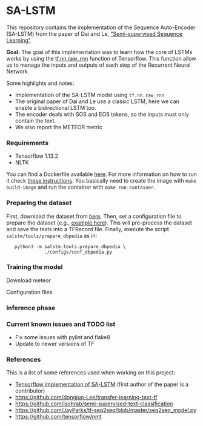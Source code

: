 # SA-LSTM

This repository contains the implementation of the Sequence Auto-Encoder (SA-LSTM) from the paper of Dai and Le,
    ["Semi-supervised Sequence Learning"](https://arxiv.org/abs/1511.01432)
    
**Goal:** The goal of this implementation was to learn how the core of LSTMs works 
by using the [tf.nn.raw_rnn](https://github.com/tensorflow/docs/blob/r1.13/site/en/api_docs/python/tf/nn/raw_rnn.md) 
function of Tensorflow.
This function allow us to manage the inputs and outputs of each step of the Recurrent Neural Network.

Some highlights and notes:
+ Implementation of the SA-LSTM model using `tf.nn.raw_rnn`
+ The original paper of Dai and Le use a classic LSTM, here we can enable a bidirectional LSTM too.
+ The encoder deals with SOS and EOS tokens, so the inputs must only contain the text.
+ We also report the METEOR metric 

[//]: <> (How raw-rnn works?.)

### Requirements

+ Tensorflow 1.13.2
+ NLTK

You can find a Dockerfile available [here](docker/salstm.Dockerfile). 
For more information on how to run it check [these instructions](https://github.com/kkedich/docker-tensorflow-py3).
You basically need to create the image with `make build-image` and run the container with `make run-container`.

### Preparing the dataset

First, download the dataset from [here](https://github.com/srhrshr/torchDatasets/). Then, set a configuration file
to prepare the dataset (e.g., [example here](./configs/conf_dbpedia.py)). This will pre-process the dataset and save 
 the texts into a TFRecord file. Finally, execute the script 
`salstm/tools/prepare_dbpedia` as in:

```
   python3 -m salstm.tools.prepare_dbpedia \
              ./configs/conf_dbpedia.py
```


### Training the model

Download meteor

Configuration files


### Inference phase


### Current known issues and TODO list

+ Fix some issues with pylint and flake8
+ Update to newer versions of TF


### References

This is a list of some references used when working on this project:

+ [Tensorflow implementation of SA-LSTM](https://github.com/tensorflow/models/tree/master/research/adversarial_text) (first author of the paper is a contributor)
+ https://github.com/dongjun-Lee/transfer-learning-text-tf
+ https://github.com/isohrab/semi-supervised-text-classification
+ https://github.com/JayParks/tf-seq2seq/blob/master/seq2seq_model.py
+ https://github.com/tensorflow/nmt